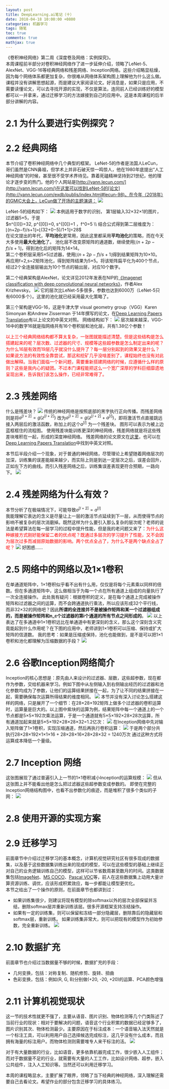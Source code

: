 ```yaml
---
layout: post
title: DeepLearning.ai笔记（十）
date: 2018-04-18 10:00:00 +0800
categories: 机器学习
tags: 随笔
toc: true
comments: true
mathjax: true
---
```

《卷积神经网络》第二周《深度卷及网络：实例探究》。  
本周课程前半部分对卷积神经网络作了进一步延伸介绍，领略了LeNet-5、AlexNet、VGG-16等经典网络和残差网络、Inception网络。这些介绍略显枯燥，因为每个网络体系都更加复杂，你很难从网络体系架构图上理解他为什么这么做。课程并没有讲解思想起源，而是建议大家阅读论文。好消息是，如果只是应用，不需要读懂论文，可以去寻找开源的实现，不仅是算法，连同前人已经训练好的模型都可以一并拿来，通过迁移学习的方法嫁接到自己的应用中。这是本周课程的后半部分讲解的内容。

<!-- more -->
# 2.1 为什么要进行实例探究？
# 2.2 经典网络
本节介绍了卷积神经网络中几个典型的框架。
LeNet-5的作者是法国人LeCun，哥们虽然是CNN鼻祖，但学术上并非石破天惊一鸣惊人，他在1980年底提出“人工神经网络”的时候，甚至很不受学术界待见。靠着死磕精神坚持到21世纪，他的理论才逐步变的热门。他的个人网站是[http://yann.lecun.com/](http://yann.lecun.com/)在这里可以找到LeNet-5的[论文](http://yann.lecun.com/exdb/publis/index.html#lecun-98)。在今年（2018年）的GMIC大会上，LeCun做了开场的主题演讲：
![](0418DeepLearningAI12/img16.png)

LeNet-5的结构如下：
![](0418DeepLearningAI12/img01.png)
本例适用于数字的识别，
第1层输入32×32×1的图片，过滤器5×5，于是  
$n^{[0]}=32, p^{[0]}=0, s^{[0]}=1 ，f^0=5 \\
结合公式得到第二层维度为：⌊(n+2p−f)/s+1⌋=⌊(32+0−5)/1+1⌋=28$  
在论文提出的年代，**平均池化**更常用，因此这里都采用**平均池化**的策略，而在今天大多使用**最大化池化**了。
池化层不改变原矩阵的通道数，继续使用$⌊(n+2p−f)/s+1⌋$，得到池化后的矩阵为14×14。  
第二个卷积层采用5×5过滤器，使用$⌊(n+2p−f)/s+1⌋$得到结果矩阵为10×10。
再应用f=2,s=2矩阵池化，得到矩阵结果为5×5。将该矩阵扁平化为400个节点，经过2个全连接层输出为10个节点的输出层，对应10个数字。  

第二个经典架构是AlexNet，论文详见2012年发表在NIP的[《Imagenet classification with deep convolutional neural networks》](https://papers.nips.cc/paper/4824-imagenet-classification-with-deep-convolutional-neural-networks.pdf)，作者Alex Krizhevsky。
![](0418DeepLearningAI12/img02.png)
它的层次比LeNet-5多很多，参数也达到6000万（LeNet-5只有6000多个）。这里的池化就已经采用最大化策略了。

第三个架构是VGG-16，这是牛津大学 visual geometry group（VGG）Karen Simonyan 和Andrew Zisserman 于14年撰写的论文，在[Deep Learning Papers Translation](https://github.com/SnailTyan/deep-learning-papers-translation)有以上论文的中英文对照。
网络结构如下：
![](0418DeepLearningAI12/img03.png)
层次越来越深，VGG-16中的数字16就是指网络共有16个卷积层和池化层，共有1.38亿个参数！

<font color=red>以上三个经典网络结构都不算太复杂，一张图就能描述清楚。但是这些结构是怎么搭建起来的呢？层次数、过滤器的尺寸、规模等这些超参数是怎么制定出来的呢？为什么16层有效而19层几乎就没什么提升了？每一层分别起到的效果又是什么？如果说方法的有效性全靠尝试，那这和挖矿几乎没啥差别了，课程始终也没有对此做出解释。当我们面临一个新问题，需要重新搭建网络的时候，应遵循什么样的原则？这些是我内心的疑团。不过本门课程能把这么一个宽广深厚的学科巨细靡遗地呈现出来，告诉我们该怎么操作，已经非常难得了。</font>

# 2.3 残差网络
什么是残差块？
![](0418DeepLearningAI12/img04.png)
传统的神经网络是按照底部的黑字执行正向传播。而残差网络则是将$a^{[l+2]}=g(z^{[l+2]})$
改为$a^{[l+2]}=g(z^{[l+2]} +a^{[l]})$，即将激活节点直接跳远接入两层后的激活函数，称加上的这个$a^{[l]}$  为一个残差块。
图形可以表示为被上边蓝框框住的流程图。
使用残差块能训练更深的神经网络，残差网络就是将这些残差块堆积在一起，形成的深度神经网络。
残差网络的论文原文在[这里](https://arxiv.org/abs/1512.03385)，也可以在[Deep Learning Papers Translation](https://github.com/SnailTyan/deep-learning-papers-translation)中找到中英文对照。

本节后半段介绍一个现象，对于普通的神经网络，尽管理论上希望随着网络层次的加深，训练集的误差能越来越少，而实际上则是到达一定层次之后，误差会回升，正如左下方的曲线。而引入残差网络之后，训练集误差表现更符合预期，一路向下。
![](0418DeepLearningAI12/img05.png)

# 2.4 残差网络为什么有效？
本节分析了在极端情况下，可能导致$a^{[l+2]} =a^{[l]}$   
我能理解它表达的含义是尽量让上一层的激活节点延续到下一层，从而使得节点的影响不被复杂的层次消磨掉。既然这样为什么要引入那么复杂的层次呢？老师的说法是希望算法在每一层学习的过程中提升性能，但是我的老问题又来了：<font color=red>为什么这种嫁接方式刚好能保留二者的优点呢？既通过多层次的学习提升了性能，又不会因为层次过多而减弱原始数据的影响。两个优点全占了，为什么不是两个缺点全占了呢？</font>
![](0418DeepLearningAI12/img06.png)
好困惑……  

# 2.5 网络中的网络以及1×1卷积
在单通道矩阵中，1×1卷积似乎看不出有什么用，仅仅是将每个元素乘以同样的倍数。但在多通道矩阵中，这么做相当于为每一个点在所有通道上组成的向量执行了一次全连接操作。
此处我有疑问：根据卷积的定义，是在每个通道上完成被操作矩阵和过滤器之间的运算，而不会跨通道执行乘法，所以应该形成32个平行线，而非32×32的网络吧？因此**所谓的全连接并不是被操作矩阵和某一个过滤器组成的，而是被操作矩阵和n_c个过滤器的第i个通道的所有节点之间形成的**。
![](0418DeepLearningAI12/img07.png)
以上表达了在多通道中1×1卷积远比在单通道中有更深刻的含义，那么这个深刻含义究竟能起到什么作用呢？在下图的应用中，老师讲到1×1卷积可以压缩、保持或扩大矩阵的信道数。
我的思考：如果是压缩或保持，池化也能做到，是不是可以把1×1卷积和池化都理解为压缩数据的手段？
![](0418DeepLearningAI12/img08.png)

# 2.6 谷歌Inception网络简介
Inception的核心思想是：原先由人来设计的过滤器、层数，这些超参数，现在都作为参数，交给机器来学习。例如下图中从左侧输入到右侧输出经历的过滤器和池化参数均成为了参数，让他们的运算结果拼接在一起，为了让不同的结果拼接在一起，需要确保每次运算所得结果的维度相同。
![](0418DeepLearningAI12/img09.png)
本节并没有深入讨论怎么搭建这样的网络，只是展开了一个细节：在28×28×192矩阵上做多个过滤器的卷积运算时，运算量是巨大的。以上图中紫块的运算为例，结果矩阵中每一个通道上的一个节点都是5×5×192次乘法运算，于是一个通道就有5×5×192×28×28次运算，所有通道加起来就是5×5×192×28×28×32=1.2亿次：
![](0418DeepLearningAI12/img10.png)
在Inception网络中先对输入矩阵做了1×1卷积，实现压缩通道，然后再执行卷积运算：
![](0418DeepLearningAI12/img11.png)
于是两个部分共执行28×28×192×1×1×16 + 28×28×16×28×28×32 = 1240万次
通过这种方式将运算成本降低一个量级。

# 2.7 Inception 网络
这张图展现了通过普遍引入上一节的1×1卷积减小Inception的运算规模：
![](0418DeepLearningAI12/img12.png)
但从这张图上并不能看出他是怎么把过滤器这些超参数变成参数的。
即使在完整的Inception网络结构图中，也看不出参数化的痕迹，而是堆积了很多个类似的子网：
![](0418DeepLearningAI12/img13.png)

# 2.8 使用开源的实现方案

# 2.9 迁移学习

前面章节中介绍过迁移学习的基本概念，计算机视觉研究社区有很多现成的数据集，以及基于这些数据集训练出来的现成的模型，可以在这些模型的基础上继续正对自己的业务逻辑训练自己的模型，这样可以节省数周甚至数月的时间。这类数据集包括[ImageNet](http://www.image-net.org/index)、[MS COCO](http://cocodataset.org/#home)、[Pascal VOC](http://host.robots.ox.ac.uk/pascal/VOC/)等，前人在这些数据集上动用大量计算资源训练、调优，应该形成积累效应，每一步都能让模型更优化。  
本节之给出了一个操作的原则，在前面章节也都讲到过：

- 如果训练集很少，则建议将现有模型的除softmax以外的层次全部保留并冻结，删除softmax层并重新训练该层。很多开源框架支持冻结操作。
- 如果有一定的训练集，则可以保留和冻结一部分隐藏层，删除靠后的隐藏层和softmax层，重新训练。
如果训练集非常大，则可以把现有的模型作为初始参数，完全重新训练。
![](0418DeepLearningAI12/img14.png)

# 2.10 数据扩充
前面章节也介绍过当数据量不够的时候，数据扩充的手段：

- 几何变换，包括：对称复制、随机修剪、旋转、扭曲
- 色彩变换，包括：例如(R, G, B)分别做(+20, -20, +20)的运算、PCA颜色增强


# 2.11 计算机视觉现状
这一节的技术性就更不强了，主要从语音、图片识别、物体检测等几个门类陈述了当前行业的现状：相对于要解决的问题，语音这个行业积累的数据已经足够多了，图片识别其次、物体检测最少。主要原因在于标注成本：一个语音输入法天然就是一个标注工具，可以利用用户自己选择候选完成标注，这几乎没有什么成本，而且拥有海量的标注用户。而物体检测则需要堆专人来干标注的活。
![](0418DeepLearningAI12/img15.png)

对于有大量数据的行业，比如语音，更多依靠机器完成工作，很少嵌入人工组件；而对于数据量不足的行业，就需要有大量的人工工作，比如设计网络、超参，嵌入公共组件，注入人工知识等。当然还可以利用迁移学习。

本周的课程略显水，主要扩展了眼界，领略了当下经典的神经网络，深入理解还需要自己去看论文。希望作业的部分包含迁移学习的具体练习。

